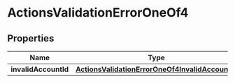
# ActionsValidationErrorOneOf4

## Properties
| Name | Type | Description | Notes |
| ------------ | ------------- | ------------- | ------------- |
| **invalidAccountId** | [**ActionsValidationErrorOneOf4InvalidAccountId**](ActionsValidationErrorOneOf4InvalidAccountId.md) |  |  |



